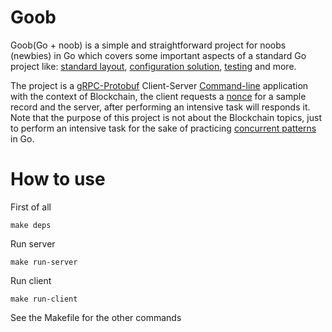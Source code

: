 # Goob
Goob(Go + noob) is a simple and straightforward project for noobs (newbies) in Go which covers some important aspects of a standard Go project like: [standard layout](https://github.com/golang-standards/project-layout), [configuration solution](https://github.com/spf13/viper), [testing](https://github.com/stretchr/testify) and more.


The project is a [gRPC-Protobuf](https://grpc.io/docs/what-is-grpc/introduction/) Client-Server [Command-line](https://github.com/spf13/cobra) application with the context of Blockchain, the client requests a [nonce](https://www.tutorialspoint.com/what-is-a-nonce-in-block-chain) for a sample record and the server, after performing an intensive task will responds it.
Note that the purpose of this project is not about the Blockchain topics, just to perform an intensive task for the sake of practicing [concurrent patterns](https://github.com/lotusirous/go-concurrency-patterns) in Go.


# How to use

First of all
```
make deps
```

Run server
```
make run-server
```


Run client
```
make run-client
```

See the Makefile for the other commands
